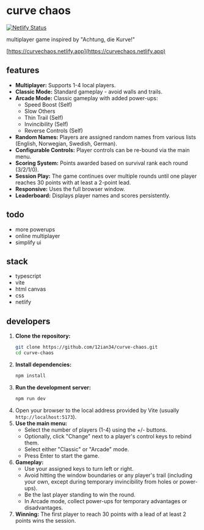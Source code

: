 # curve chaos

[![Netlify Status](https://api.netlify.com/api/v1/badges/0dd106cb-b1f2-4d87-b9ce-78225e56dbeb/deploy-status)](https://app.netlify.com/sites/curvechaos/deploys)

multiplayer game inspired by "Achtung, die Kurve!"

[https://curvechaos.netlify.app](https://curvechaos.netlify.app)

## features

*   **Multiplayer:** Supports 1-4 local players.
*   **Classic Mode:** Standard gameplay - avoid walls and trails.
*   **Arcade Mode:** Classic gameplay with added power-ups:
    *   Speed Boost (Self)
    *   Slow Others
    *   Thin Trail (Self)
    *   Invincibility (Self)
    *   Reverse Controls (Self)
*   **Random Names:** Players are assigned random names from various lists (English, Norwegian, Swedish, German).
*   **Configurable Controls:** Player controls can be re-bound via the main menu.
*   **Scoring System:** Points awarded based on survival rank each round (3/2/1/0).
*   **Session Play:** The game continues over multiple rounds until one player reaches 30 points with at least a 2-point lead.
*   **Responsive:** Uses the full browser window.
*   **Leaderboard:** Displays player names and scores persistently.

## todo

- more powerups
- online multiplayer
- simplify ui

## stack

- typescript
- vite
- html canvas
- css
- netlify

## developers

1.  **Clone the repository:**
    ```bash
    git clone https://github.com/12ian34/curve-chaos.git
    cd curve-chaos
    ```
2.  **Install dependencies:**
    ```bash
    npm install
    ```
3.  **Run the development server:**
    ```bash
    npm run dev
    ```
4.  Open your browser to the local address provided by Vite (usually `http://localhost:5173`).
5.  **Use the main menu:**
    *   Select the number of players (1-4) using the +/- buttons.
    *   Optionally, click "Change" next to a player's control keys to rebind them.
    *   Select either "Classic" or "Arcade" mode.
    *   Press Enter to start the game.
6.  **Gameplay:**
    *   Use your assigned keys to turn left or right.
    *   Avoid hitting the window boundaries or any player's trail (including your own, except during temporary invincibility from holes or power-ups).
    *   Be the last player standing to win the round.
    *   In Arcade mode, collect power-ups for temporary advantages or disadvantages.
7.  **Winning:** The first player to reach 30 points with a lead of at least 2 points wins the session.

